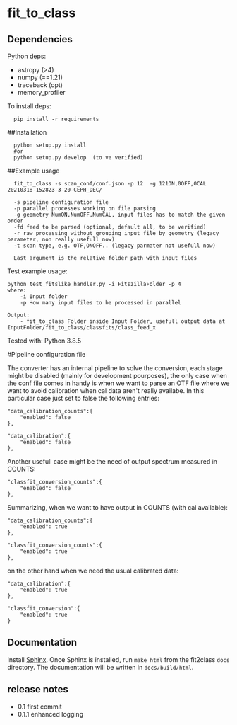# fit_to_class

## Dependencies

Python deps:
 
 * astropy (>4)
 * numpy (==1.21)
 * traceback (opt)
 * memory_profiler 
    
To install deps:

      pip install -r requirements


##Installation 

    
      
      python setup.py install
      #or
      python setup.py develop  (to ve verified)
      
 ##Example usage 
 
      fit_to_class -s scan_conf/conf.json -p 12  -g 121ON,0OFF,0CAL  20210318-152823-3-20-CEPH_DEC/
      
      -s pipeline configuration file
      -p parallel processes working on file parsing
      -g geometry NumON,NumOFF,NumCAL, input files has to match the given order
      -fd feed to be parsed (optional, default all, to be verified)
      -r raw processing without grouping input file by geometry (legacy parameter, non really usefull now)
      -t scan type, e.g. OTF,ONOFF.. (legacy parmater not usefull now)
      
      Last argument is the relative folder path with input files
      
Test example usage:
      
    python test_fitslike_handler.py -i FitszillaFolder -p 4
    where:
        -i Input folder
        -p How many input files to be processed in parallel
  
    Output:
        - fit_to_class Folder inside Input Folder, usefull output data at InputFolder/fit_to_class/classfits/class_feed_x
    
Tested with: Python 3.8.5

 #Pipeline configuration file
 
The converter has an internal pipeline to solve the conversion, each stage might be disabled (mainly for development pourposes), the only case when the conf file comes in handy  is when we want to parse an OTF file where we want to avoid calibration when cal data aren't really availabe.
In this particular case just set to false the following entries:

    "data_calibration_counts":{
        "enabled": false
    },

    "data_calibration":{
        "enabled": false
    },
 
 Another usefull case might be the need of output spectrum measured in COUNTS:
 
    "classfit_conversion_counts":{
        "enabled": false
    },
 
 Summarizing, when we want to have output in COUNTS (with cal available):
 
    "data_calibration_counts":{
        "enabled": true
    },

    "classfit_conversion_counts":{
        "enabled": true
    },

on the other hand when we need the usual calibrated data:
   
    "data_calibration":{
        "enabled": true
    },

    "classfit_conversion":{
        "enabled": true
    }

## Documentation

Install [Sphinx](https://www.sphinx-doc.org/en/master/usage/installation.html).
Once Sphinx is installed, run  `make html` from the fit2class `docs` directory.
The documentation will be written in `docs/build/html`.


## release notes

* 0.1 first commit
* 0.1.1 enhanced logging 


